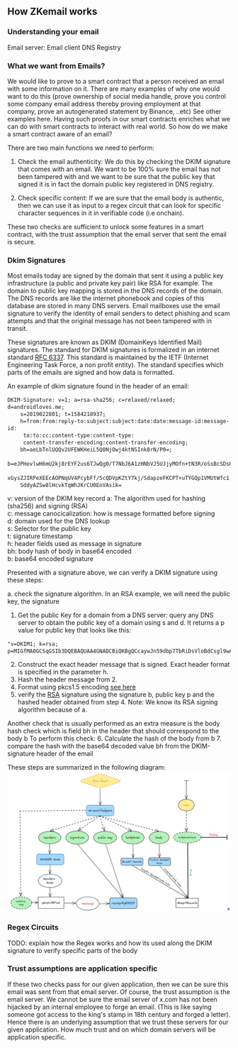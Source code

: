 ## How ZKemail works 

### Understanding your email 

Email server: 
Email client 
DNS Registry 


### What we want from Emails?

We would like to prove to a smart contract that a person received an email with some information on it. There are many examples of why one would want to do this (prove ownership of social media handle, prove you control some company email address thereby proving employment at that company, prove an autogenerated statement by Binance, ..etc) See other examples here. Having such proofs in our smart contracts enriches what we can do with smart contracts to interact with real world. So how do we make a smart contract aware of an email? 

There are two main functions we need to perform: 

1. Check the email authenticity: We do this by checking the DKIM signature that comes with an email. We want to be 100% sure the email has not been tampered with and we want to be sure that the public key that signed it is in fact the domain public key registered in DNS registry. 

2. Check specific content: If we are sure that the email body is authentic, then we can use it as input to a regex circuit that can look for specific character sequences in it in verifiable code (i.e onchain). 

These two checks are sufficient to unlock some features in a smart contract, with the trust assumption that the email server that sent the email is secure. 

### Dkim Signatures 

Most emails today are signed by the domain that sent it using a public key infrastructure (a public and private key pair) like RSA for example.  The domain to public key mapping is stored in the DNS records of the domain. The DNS records are like the internet phonebook and copies of this database are stored in many DNS servers. Email mailboxes use the email signature to verify the identity of email senders to detect phishing and scam attempts and that the original message has not been tampered with in transit.

These signatures are known as DKIM (DomainKeys Identified Mail) signatures. The standard for DKIM signatures is formalized in an internet standard [RFC 6337](https://datatracker.ietf.org/doc/html/rfc6376). This standard is maintained by the IETF (Internet Engineering Task Force, a non profit entity). The standard specifies which parts of the emails are signed and how data is formatted. 

An example of dkim signature found in the header of an email:

```
DKIM-Signature: v=1; a=rsa-sha256; c=relaxed/relaxed; d=androidloves.me;
	s=2019022801; t=1584218937;
	h=from:from:reply-to:subject:subject:date:date:message-id:message-id:
	 to:to:cc:content-type:content-type:
	 content-transfer-encoding:content-transfer-encoding;
	bh=aeLbTnlUQQv2UFEWKHeiL5Q0NjOwj4ktNSInk8rN/P0=;
	b=eJPHovlwH6mU2kj8rEYF2us6TJwQg0/T7NbJ6A1zHNbVJ5UJjyMOfn+tN3R/oSsBcSDsHT
	xGysZJIRPeXEEcAOPNqUV4PcybFf/5cQDVpKZtY7kj/SdapzeFKCPT+uTYGQp1VMUtWfc1
	SddyAZSw8lHcvkTqWhJKrCU0EoVAsik=
```

v: version of the DKIM key record
a: The algorithm used for hashing (sha256) and signing (RSA)  
c: message canocicalization: how is message formatted before signing  
d: domain used for the DNS lookup  
s: Selector for the public key  
t: signature timestamp  
h: header fields used as message in signature  
bh: body hash of body in base64 encoded    
b: base64 encoded signature  

Presented with a signature above, we can verify a DKIM signature using these steps:

a. check the signature algorithm. In an RSA example, we will need the public key, the signature

1. Get the public Key for a domain from a DNS server: query any DNS server to obtain the public key of a domain using s and d. It returns a p value for public key that looks like this:

```
"v=DKIM1; k=rsa; p=MIGfMA0GCSqGSIb3DQEBAQUAA4GNADCBiQKBgQCcaywJn59dbp7TbRiDsVloBdCsgl9wAEvHo9WCDSNRqDJjkF1Fjy44Q4emckHP/Tv7hJdIlBtV8hEw5zGD+/kKkhnlx04BSYqXuxed1nOq6FDjNTIR6TmHetMfVU1IcO7ewyJZp5/2uM64JmTDh2u3ed4+JR7jqFE2e/ZqBTM1iQIDAQAB"
```
2. Construct the exact header message that is signed. Exact header format is specified in the parameter h. 
3. Hash the header message from 2. 
4. Format using pkcs1.5 encoding [see here](https://datatracker.ietf.org/doc/html/rfc3447#section-9.2)
5. verify the [RSA](https://cryptobook.nakov.com/digital-signatures/rsa-signatures) signature using the signature b, public key p and the hashed header obtained from step 4. Note: We know its RSA signing algorithm because of a. 

Another check that is usually performed as an extra measure is the body hash check which is field bh in the header that should correspond to the body b To perform this check: 
6. Calculate the hash of the body from b 
7. compare the hash with the base64 decoded value bh from the DKIM-signature header of the email 

These steps are summarized in the following diagram:
![alt text](zkEmail-architecture.png)

### Regex Circuits 

TODO: explain how the Regex works and how its used along the DKIM signature to verify specific parts of the body




### Trust assumptions are application specific 

If these two checks pass for our given application, then we can be sure this email was sent from that email server. Of course, the trust assumption is the email server. We cannot be sure the email server of x.com has not been hijacked by an internal employee to forge an email. (This is like saying someone got access to the king's stamp in 18th century and forged a letter). Hence there is an underlying assumption that we trust these servers for our given application. How much trust and on which domain servers will be application specific.   










